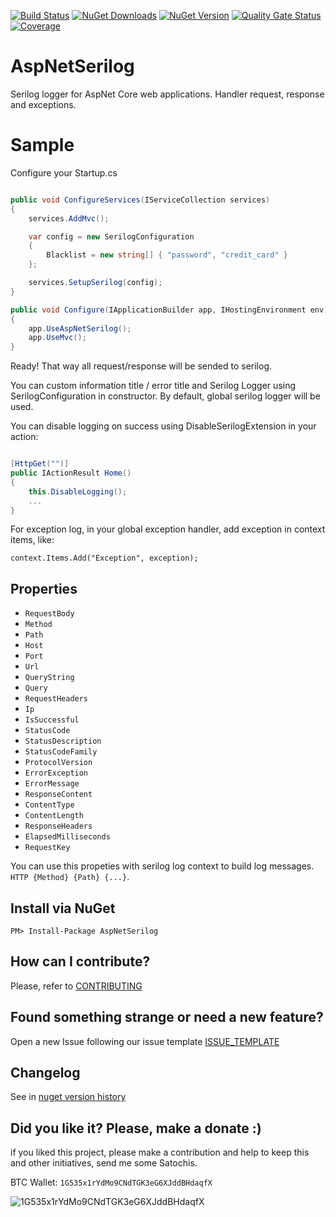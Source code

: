 [![Build Status](https://barradas.visualstudio.com/Contributions/_apis/build/status/NugetPackage/AspNetSerilog?branchName=master)](https://barradas.visualstudio.com/Contributions/_build/latest?definitionId=13&branchName=master)
[![NuGet Downloads](https://img.shields.io/nuget/dt/AspNetSerilog.svg)](https://www.nuget.org/packages/AspNetSerilog/)
[![NuGet Version](https://img.shields.io/nuget/v/AspNetSerilog.svg)](https://www.nuget.org/packages/AspNetSerilog/)
[![Quality Gate Status](https://sonarcloud.io/api/project_badges/measure?project=ThiagoBarradas_aspnet-serilog&metric=alert_status)](https://sonarcloud.io/dashboard?id=ThiagoBarradas_aspnet-serilog)
[![Coverage](https://sonarcloud.io/api/project_badges/measure?project=ThiagoBarradas_aspnet-serilog&metric=coverage)](https://sonarcloud.io/dashboard?id=ThiagoBarradas_aspnet-serilog)

# AspNetSerilog

Serilog logger for AspNet Core web applications. Handler request, response and exceptions.

# Sample

Configure your Startup.cs

```c#

public void ConfigureServices(IServiceCollection services)
{
    services.AddMvc();

    var config = new SerilogConfiguration
    {
        Blacklist = new string[] { "password", "credit_card" }
    };

    services.SetupSerilog(config);
}

public void Configure(IApplicationBuilder app, IHostingEnvironment env)
{
    app.UseAspNetSerilog();
    app.UseMvc();
}
```

Ready! That way all request/response will be sended to serilog.

You can custom information title / error title and Serilog Logger using SerilogConfiguration in constructor. By default, global serilog logger will be used.

You can disable logging on success using DisableSerilogExtension in your action:

```c#

[HttpGet("")]
public IActionResult Home()
{
	this.DisableLogging();
	...
}

```

For exception log, in your global exception handler, add exception in context items, like:

```
context.Items.Add("Exception", exception);
```

## Properties 

* `RequestBody`
* `Method`
* `Path`
* `Host`
* `Port`
* `Url`
* `QueryString`
* `Query`
* `RequestHeaders`
* `Ip`
* `IsSuccessful`
* `StatusCode`
* `StatusDescription`
* `StatusCodeFamily`
* `ProtocolVersion`
* `ErrorException`
* `ErrorMessage`
* `ResponseContent`
* `ContentType`
* `ContentLength`
* `ResponseHeaders`
* `ElapsedMilliseconds`
* `RequestKey`

You can use this propeties with serilog log context to build log messages. `HTTP {Method} {Path} {...}`.

## Install via NuGet

```
PM> Install-Package AspNetSerilog
```

## How can I contribute?
Please, refer to [CONTRIBUTING](.github/CONTRIBUTING.md)

## Found something strange or need a new feature?
Open a new Issue following our issue template [ISSUE_TEMPLATE](.github/ISSUE_TEMPLATE.md)

## Changelog
See in [nuget version history](https://www.nuget.org/packages/AspNetSerilog)

## Did you like it? Please, make a donate :)

if you liked this project, please make a contribution and help to keep this and other initiatives, send me some Satochis.

BTC Wallet: `1G535x1rYdMo9CNdTGK3eG6XJddBHdaqfX`

![1G535x1rYdMo9CNdTGK3eG6XJddBHdaqfX](https://i.imgur.com/mN7ueoE.png)
